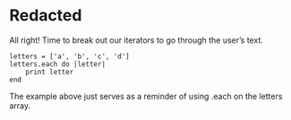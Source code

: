 # Redacted

All right! Time to break out our iterators to go through the user’s text.

    letters = ['a', 'b', 'c', 'd']
    letters.each do |letter|
        print letter
    end

The example above just serves as a reminder of using .each on the letters array.
